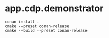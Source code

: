 # app.cdp.demonstrator

```
conan install .
cmake --preset conan-release
cmake --build --preset conan-release
````